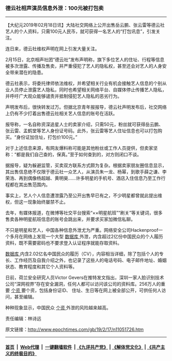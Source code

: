 ### 德云社相声演员信息外泄：100元被打包卖
------------------------

<p>
 【大纪元2019年02月18日讯】大陆社交网络上公开出售岳云鹏、张云雷等德云社艺人的个人资料，只需100元人民币，就可获得一名艺人的“打包讯息”，引发关注。
</p>
<div class="post_body">
 <p>
  连日来，德云社维权声明在网上引发大量关注。
 </p>
 <p>
  2月15日，北京相声社团“德云社”发布声明称，旗下多位艺人的住址、行程等信息被多次泄露、传播及售卖，并严重侵犯了艺人的隐私权，甚至还会对艺人的人身安全带来潜在的隐患。
 </p>
 <p>
  德云社表示，将委托律师依法维权，并希望相关行业有机会接触艺人信息的个别从业人员停止泄露艺人隐私，同时也希望相关网络平台、自媒体停止传播艺人隐私，并呼吁广大观众能够谴责并抵制侵犯艺人隐私的恶劣行为。
 </p>
 <p>
  声明发布后，很快转发过万。但据北京青年报报导，德云社声明发布后，社交网络上仍有不少打着出售德云社相关艺人信息的账号在活跃。
 </p>
 <p>
  报导称，一名自称资深追星人士的卖家介绍，只需50元，粉丝就可获得岳云鹏、张云雷、孟鹤堂等艺人身份证号码。此外，张云雷等艺人住址信息也可以打包购买。“身份证加住址，打包价100元。”
 </p>
 <p>
  对于上述信息来源，有网友爆料称可能是其他粉丝或工作人员提供，但卖家坚称：“都是我们自己查的，保真。”至于如何查到的，对方则闭口不谈。
 </p>
 <p>
  据报导，疑为躲避监管，买卖双方联系方式颇为复杂。根据卖家朋友圈信息显示，其出售信息绝不仅限于德云社一众艺人，从演员朱一龙、杨幂，到歌手薛之谦、李荣浩、再到偶像杨超越、黄明昊……许多明星的手机号、酒店入住信息乃至工作行程都在其出售范围内。
 </p>
 <p>
  事实上，艺人个人信息遭泄露乃至公开出售早已有之，不少明星都曾就此提出维权，但这一现象始终屡禁不止。
 </p>
 <p>
  去年，有媒体报道，在微博等社交平台搜索“××明星航班”“刷关”等关键词，很多售卖各种明星航班信息的账号会跳出来，并要求买家加微信私聊。
 </p>
 <p>
  不只是明星和艺人，中国各种信息外泄尤为严重。网络安全公司Hackenproof一个多月在网络上发现一个大型
  <a href="http://www.epochtimes.com/gb/tag/%E6%95%B0%E6%8D%AE%E5%BA%93.html">
   数据库
  </a>
  外泄，内含超过2亿份中国民众的个人履历资料，既不需要密码也不要求登入认证程序就能存取资料。
 </p>
 <p>
  <a href="http://www.epochtimes.com/gb/tag/%E6%95%B0%E6%8D%AE%E5%BA%93.html">
   数据库
  </a>
  内含2.02亿名中国民众的履历（CV），内容相当详细，除了包括个人的专长、工作经历及自我介绍之外，也记录了这些人的电话号码、电子邮件地址、婚姻状态、教育程度和其它个人资料等。
 </p>
 <p>
  日前，荷兰安全研究人员Victor Gevers在推特发文指出，深圳一家人脸识别技术公司“深网视界”存在安全漏洞，任何人都可以访问该公司的资料库。256万人的重要
  <a href="http://www.epochtimes.com/gb/tag/%E4%B8%AA%E8%B5%84.html">
   个资
  </a>
  要个资，包括身份证ID、 住址、生日等在网上被全部公开，可供任何人访问，甚至编辑。
 </p>
 <p>
  种种现象显示，中国民众
  <a href="http://www.epochtimes.com/gb/tag/%E4%B8%AA%E8%B5%84.html">
   个资
  </a>
  外泄的风险越来越高。
 </p>
 <p>
  责任编辑：林诗远
 </p>
</div>

原文链接：http://www.epochtimes.com/gb/19/2/17/n11051726.htm


------------------------
#### [首页](https://github.com/gfw-breaker/banned-news/blob/master/README.md) &nbsp;|&nbsp; [Web代理](https://github.com/labour-camp/helloworld) &nbsp;|&nbsp; [一键翻墙软件](https://github.com/gfw-breaker/nogfw/blob/master/README.md) &nbsp;| [《九评共产党》](https://github.com/gfw-breaker/9ping.md/blob/master/README.md#九评之一评共产党是什么) | [《解体党文化》](https://github.com/gfw-breaker/jtdwh.md/blob/master/README.md) | [《共产主义的终极目的》](https://github.com/gfw-breaker/gczydzjmd.md/blob/master/README.md)

